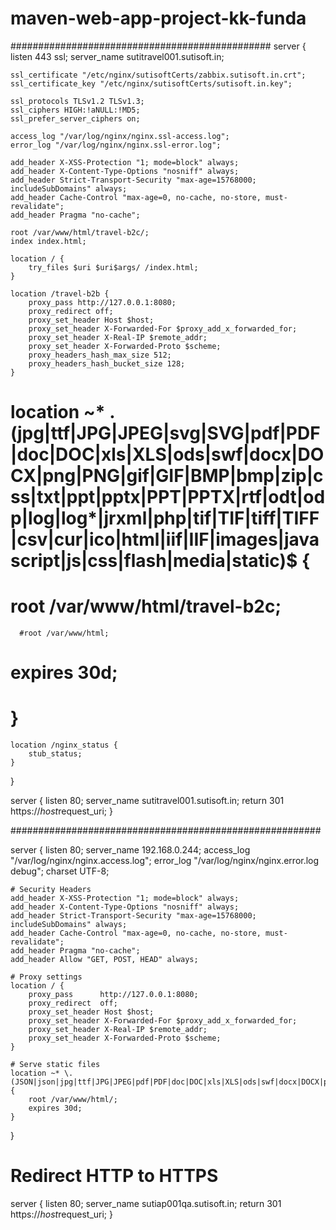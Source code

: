 # maven-web-app-project-kk-funda
###############################################
server {
    listen 443 ssl;
    server_name sutitravel001.sutisoft.in;

    ssl_certificate "/etc/nginx/sutisoftCerts/zabbix.sutisoft.in.crt";
    ssl_certificate_key "/etc/nginx/sutisoftCerts/sutisoft.in.key";

    ssl_protocols TLSv1.2 TLSv1.3;
    ssl_ciphers HIGH:!aNULL:!MD5;
    ssl_prefer_server_ciphers on;

    access_log "/var/log/nginx/nginx.ssl-access.log";
    error_log "/var/log/nginx/nginx.ssl-error.log";

    add_header X-XSS-Protection "1; mode=block" always;
    add_header X-Content-Type-Options "nosniff" always;
    add_header Strict-Transport-Security "max-age=15768000; includeSubDomains" always;
    add_header Cache-Control "max-age=0, no-cache, no-store, must-revalidate";
    add_header Pragma "no-cache";

    root /var/www/html/travel-b2c/;
    index index.html;

    location / {
        try_files $uri $uri$args/ /index.html;
    }

    location /travel-b2b {
        proxy_pass http://127.0.0.1:8080;
        proxy_redirect off;
        proxy_set_header Host $host;
        proxy_set_header X-Forwarded-For $proxy_add_x_forwarded_for;
        proxy_set_header X-Real-IP $remote_addr;
        proxy_set_header X-Forwarded-Proto $scheme;
        proxy_headers_hash_max_size 512;
        proxy_headers_hash_bucket_size 128;
    }

#         location ~* \.(jpg|ttf|JPG|JPEG|svg|SVG|pdf|PDF|doc|DOC|xls|XLS|ods|swf|docx|DOCX|png|PNG|gif|GIF|BMP|bmp|zip|css|txt|ppt|pptx|PPT|PPTX|rtf|odt|odp|log|log*|jrxml|php|tif|TIF|tiff|TIFF|csv|cur|ico|html|iif|IIF|images|javascript|js|css|flash|media|static)$  {
  #    root /var/www/html/travel-b2c;
      #root /var/www/html;
 #     expires 30d;
# }


    location /nginx_status {
        stub_status;
    }
}

server {
    listen 80;
    server_name sutitravel001.sutisoft.in;
    return 301 https://$host$request_uri;
}

########################################################

server {
    listen           80;
    server_name      192.168.0.244;
    access_log       "/var/log/nginx/nginx.access.log";
    error_log        "/var/log/nginx/nginx.error.log debug";
    charset UTF-8;

    # Security Headers
    add_header X-XSS-Protection "1; mode=block" always;
    add_header X-Content-Type-Options "nosniff" always;
    add_header Strict-Transport-Security "max-age=15768000; includeSubDomains" always;
    add_header Cache-Control "max-age=0, no-cache, no-store, must-revalidate";
    add_header Pragma "no-cache";
    add_header Allow "GET, POST, HEAD" always;

    # Proxy settings
    location / {
        proxy_pass      http://127.0.0.1:8080;
        proxy_redirect  off;
        proxy_set_header Host $host;
        proxy_set_header X-Forwarded-For $proxy_add_x_forwarded_for;
        proxy_set_header X-Real-IP $remote_addr;
        proxy_set_header X-Forwarded-Proto $scheme;
    }

    # Serve static files
    location ~* \.(JSON|json|jpg|ttf|JPG|JPEG|pdf|PDF|doc|DOC|xls|XLS|ods|swf|docx|DOCX|png|PNG|gif|GIF|BMP|bmp|zip|css|txt|ppt|pptx|PPT|PPTX|rtf|odt|odp|log|log*|jrxml|php|tif|TIF|tiff|TIFF|csv|cur|ico|html|iif|IIF|images|javascript|js|css|flash|media|static)$ {
        root /var/www/html/;
        expires 30d;
    }
}

# Redirect HTTP to HTTPS
server {
    listen 80;
    server_name sutiap001qa.sutisoft.in;
    return 301 https://$host$request_uri;
}


